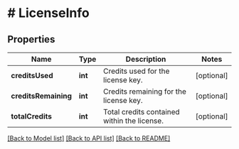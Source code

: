 # # LicenseInfo

## Properties

Name | Type | Description | Notes
------------ | ------------- | ------------- | -------------
**creditsUsed** | **int** | Credits used for the license key. | [optional]
**creditsRemaining** | **int** | Credits remaining for the license key. | [optional]
**totalCredits** | **int** | Total credits contained within the license. | [optional]

[[Back to Model list]](../../README.md#models) [[Back to API list]](../../README.md#endpoints) [[Back to README]](../../README.md)
